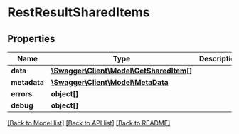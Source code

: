 # RestResultSharedItems

## Properties

 Name         | Type                                                          | Description | Notes      
--------------|---------------------------------------------------------------|-------------|------------
 **data**     | [**\Swagger\Client\Model\GetSharedItem[]**](GetSharedItem.md) |             | [optional] 
 **metadata** | [**\Swagger\Client\Model\MetaData**](MetaData.md)             |             | [optional] 
 **errors**   | **object[]**                                                  |             | [optional] 
 **debug**    | **object[]**                                                  |             | [optional] 

[[Back to Model list]](../README.md#documentation-for-models) [[Back to API list]](../README.md#documentation-for-api-endpoints) [[Back to README]](../README.md)


